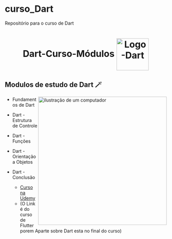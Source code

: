 # curso_Dart
 Repositório para o curso de Dart
 <h1  align="center">
 Dart-Curso-Módulos 
   <img align="center" alt="Logo-Dart" height="100" width="100" src="https://cdn.jsdelivr.net/gh/devicons/devicon@latest/icons/dart/dart-original.svg" />
  
</h1>  


<h2 align="left">Modulos de estudo de Dart 🪄</h2>  

<p>
 

           
 <img src="https://i.ibb.co/Jz3qsLs/computer-illustration.png" alt="ilustração de um computador" min-width="400px" max-width="400px" width="400px" align="right">
 
  - Fundamentos de Dart

  - Dart - Estrutura de Controle

  - Dart - Funções

  - Dart - Orientação a Objetos

  - Dart - Conclusão

    - [Curso na Udemy](https://www.udemy.com/course/curso-flutter/)
    - (O Link é do curso de Flutter porem Aparte sobre Dart esta no final do curso) 
</p>
